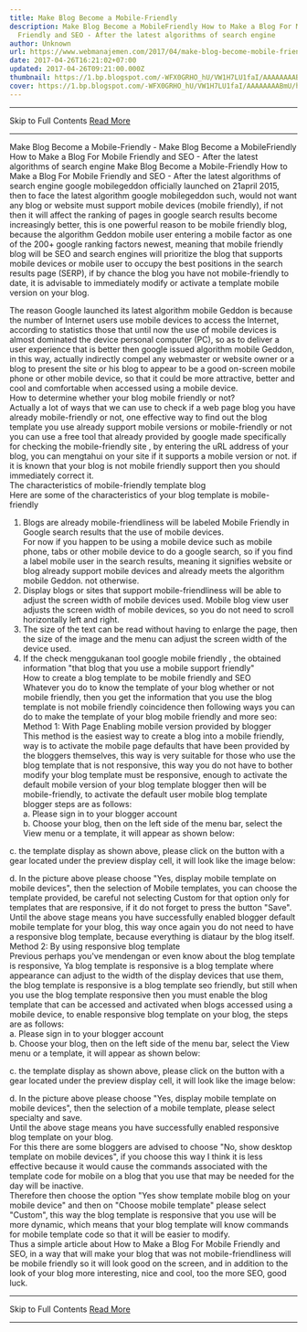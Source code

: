 ```yaml
---
title: Make Blog Become a Mobile-Friendly
description: Make Blog Become a MobileFriendly How to Make a Blog For Mobile
  Friendly and SEO - After the latest algorithms of search engine
author: Unknown
url: https://www.webmanajemen.com/2017/04/make-blog-become-mobile-friendly.html
date: 2017-04-26T16:21:02+07:00
updated: 2017-04-26T09:21:00.000Z
thumbnail: https://1.bp.blogspot.com/-WFX0GRHO_hU/VW1H7LU1faI/AAAAAAAABmU/hFAoVMjR--M/s1600/mengaktifkan%2Btampilan%2Bseluler%2Bpada%2Bblog.png
cover: https://1.bp.blogspot.com/-WFX0GRHO_hU/VW1H7LU1faI/AAAAAAAABmU/hFAoVMjR--M/s1600/mengaktifkan%2Btampilan%2Bseluler%2Bpada%2Bblog.png
---
```


<hr/> Skip to Full Contents <a href="https://www.webmanajemen.com/2017/04/make-blog-become-mobile-friendly.html" rel="follow" class="button" id="read-more">Read More</a> <hr/> Make Blog Become a Mobile-Friendly - Make Blog Become a MobileFriendly How to Make a Blog For Mobile Friendly and SEO - After the latest algorithms of search engine Make Blog Become a Mobile-Friendly  
  How to Make a Blog For Mobile Friendly and SEO  - After the latest algorithms of search engine google mobilegeddon  officially launched on 21april 2015, then to face the latest algorithm   google mobilegeddon such, would not want any blog or website must   support mobile devices (mobile friendly), if not then it will affect   the ranking of pages in google search results become increasingly   better, this is one powerful reason to be mobile friendly blog, because   the algorithm Geddon mobile user entering a mobile factor as one of the   200+ google ranking factors newest, meaning that mobile friendly blog   will be SEO and search engines will prioritize the blog that supports   mobile devices or mobile user to occupy the best positions in the   search results page (SERP), if by chance the blog you have not   mobile-friendly to date, it is advisable to immediately modify or   activate a template mobile version on your blog.  


 
The reason Google launched its latest algorithm mobile Geddon     is because the number of Internet users use mobile devices to     access the Internet, according to statistics those that until     now the use of mobile devices is almost dominated the device     personal computer (PC), so as to deliver a user experience that     is better then google issued algorithm mobile Geddon, in this     way, actually indirectly compel any webmaster or website owner or a blog to present the site or his blog to    appear to be a good on-screen mobile phone or     other mobile device, so that it could be more attractive,     better and cool and comfortable when accessed using a mobile     device.    
    How to determine whether your blog mobile friendly or not?    
Actually a lot of ways that we can use to check if a web page     blog you have already mobile-friendly or not, one effective way     to find out the blog template you use already support mobile     versions or mobile-friendly or not you can use a free tool that     already provided by google made specifically for checking the     mobile-friendly site , by entering the uRL address of your     blog, you can mengtahui on your site if it supports a mobile     version or not. if it is known that your blog is not mobile     friendly support then you should immediately correct it.    
    The characteristics of mobile-friendly template blog    
    Here are some of the characteristics of your blog template is     mobile-friendly    
1. Blogs are already mobile-friendliness will be labeled Mobile     Friendly in Google search results that the use of mobile     devices.    
For now if you happen to be using a mobile device such as     mobile phone, tabs or other mobile device to do a google     search, so if you find a label mobile user in the search     results, meaning it signifies website or blog already support     mobile devices and already meets the algorithm mobile Geddon.     not otherwise.    
2. Display blogs or sites that support mobile-friendliness will     be able to adjust the screen width of mobile devices used.     Mobile blog view user adjusts the screen width of mobile     devices, so you do not need to scroll horizontally left and     right.    
3. The size of the text can be read without having to enlarge     the page, then the size of the image and the menu can adjust     the screen width of the device used.    
4. If the check menggukanan     tool google mobile friendly , the obtained     information "that blog that you use a mobile support friendly"    
    How to create a blog template to be mobile friendly and SEO    
Whatever you do to know the template of your blog whether or     not mobile friendly, then you get the information that you use     the blog template is not mobile friendly coincidence then     following ways you can do to make the template of your blog     mobile friendly and more seo:    
    Method 1: With Page Enabling mobile version provided by blogger    
This method is          the easiest way to create a blog into a mobile friendly,         way is to activate the mobile page defaults that have been     provided by the bloggers themselves, this way is very suitable     for those who use the blog template that is not responsive,     this way you do not have to bother modify your blog template     must be responsive, enough to activate the default mobile     version of your blog template blogger then will be     mobile-friendly, to activate the default user mobile blog     template blogger steps are as follows:    
a. Please sign in to your blogger account    
b. Choose your blog, then on the left side of the menu bar,     select the View menu or a template, it will     appear as shown below:    
     
       
            
c. the template display as shown above, please click on the     button with a gear located under the preview display cell, it     will look like the image below:    
            
d. In the picture above please choose "Yes, display mobile     template on mobile devices", then the selection of Mobile     templates, you can choose the template provided, be careful not     selecting Custom for that option only for templates that are     responsive, if it do not forget to press the button "Save".    
Until the above stage means you have successfully enabled     blogger default mobile template for your blog, this way once     again you do not need to have a responsive blog template,     because everything is diataur by the blog itself.    
    Method 2: By using responsive blog template    
Previous perhaps you've mendengan or even know about the blog     template is responsive, Ya blog template is responsive is a     blog template where appearance can adjust to the width of the     display devices that use them, the blog template is responsive     is a blog template seo friendly, but still when you use the     blog template responsive then you must enable the blog template     that can be accessed and activated when blogs accessed using a     mobile device, to enable responsive blog template on your blog,     the steps are as follows:    
a. Please sign in to your blogger account    
b. Choose your blog, then on the left side of the menu bar,     select the View menu or a template, it will     appear as shown below:    
     
       
            
c. the template display as shown above, please click on the     button with a gear located under the preview display cell, it     will look like the image below:    
            
d. In the picture above please choose "Yes, display mobile     template on mobile devices", then the selection of a mobile     template, please select specialty and save.    
Until the above stage means you have successfully enabled     responsive blog template on your blog.    
For this there are some bloggers are advised to choose    "No, show desktop template on mobile devices",    if you choose this way I think it is less effective because it     would cause the commands associated with the template code for     mobile on a blog that you use that may be needed for the day     will be inactive.    
Therefore then choose the option          "Yes show template mobile blog on your mobile device"         and then on "Choose mobile template" please     select "Custom", this way the blog template is     responsive that you use will be more dynamic, which means that     your blog template will know commands for mobile template code     so that it will be easier to modify.    
Thus a simple article about                How to Make a Blog For Mobile Friendly and SEO,              in a way that will make your blog that was not     mobile-friendliness will be mobile friendly so it will look     good on the screen, and in addition to the look of your blog     more interesting, nice and cool, too the more SEO, good luck. <hr/> Skip to Full Contents <a href="https://www.webmanajemen.com/2017/04/make-blog-become-mobile-friendly.html" rel="follow" class="button" id="read-more">Read More</a> <hr/>